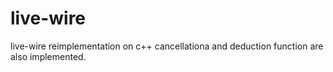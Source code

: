 # live-wire
live-wire reimplementation on c++
cancellationa and deduction function are also implemented.
